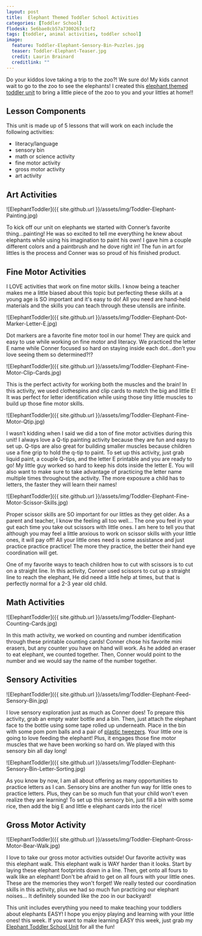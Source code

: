 ```yaml
---
layout: post
title:  Elephant Themed Toddler School Activities
categories: [Toddler School]
flodesk: 5e6bae8cb57a7300267c1cf2
tags: [toddler, animal activities, toddler school]
image:
  feature: Toddler-Elephant-Sensory-Bin-Puzzles.jpg
  teaser: Toddler-Elephant-Teaser.jpg
  credit: Laurin Brainard
  creditlink: ""
---
```

Do your kiddos love taking a trip to the zoo?! We sure do! My kids cannot wait to go to the zoo to see the elephants! I created this [elephant themed toddler unit](https://www.teacherspayteachers.com/Product/Toddler-School-Lesson-Plans-Elephant-Themed-Activities-Homeschool-Classroom-4588214) to bring a little piece of the zoo to you and your littles at home!! 

## Lesson Components

This unit is made up of 5 lessons that will work on each include the following activities:
- literacy/language
- sensory bin
- math or science activity
- fine motor activity
- gross motor activity
- art activity

## Art Activities 

![ElephantToddler]({{ site.github.url }}/assets/img/Toddler-Elephant-Painting.jpg)

To kick off our unit on elephants we started with Conner’s favorite thing...painting! He was so excited to tell me everything he knew about elephants while using his imagination to paint his own! I gave him a couple different colors and a paintbrush and he dove right in! The fun in art for littles is the process and Conner was so proud of his finished product.

## Fine Motor Activities

I LOVE activities that work on fine motor skills. I know being a teacher makes me a little biased about this topic but perfecting these skills at a young age is SO important and it's easy to do! All you need are hand-held materials and the skills you can teach through these utensils are infinite.

![ElephantToddler]({{ site.github.url }}/assets/img/Toddler-Elephant-Dot-Marker-Letter-E.jpg)

Dot markers are a favorite fine motor tool in our home! They are quick and easy to use while working on fine motor and literacy. We practiced the letter E name while Conner focused so hard on staying inside each dot...don’t you love seeing them so determined?!? 

![ElephantToddler]({{ site.github.url }}/assets/img/Toddler-Elephant-Fine-Motor-Clip-Cards.jpg)

This is the perfect activity for working both the muscles and the brain! In this activity, we used clothespins and clip cards to match the big and little E! It was perfect for letter identification while using those tiny little muscles to build up those fine motor skills. 

![ElephantToddler]({{ site.github.url }}/assets/img/Toddler-Elephant-Fine-Motor-Qtip.jpg)

I wasn’t kidding when I said we did a ton of fine motor activities during this unit! I always love a Q-tip painting activity because they are fun and easy to set up. Q-tips are also great for building smaller muscles because children use a fine grip to hold the q-tip to paint. To set up this activity, just grab liquid paint, a couple Q-tips, and the letter E printable and you are ready to go! My little guy worked so hard to keep his dots inside the letter E. You will also want to make sure to take advantage of practicing the letter name multiple times throughout the activity. The more exposure a child has to letters, the faster they will learn their names!

![ElephantToddler]({{ site.github.url }}/assets/img/Toddler-Elephant-Fine-Motor-Scissor-Skills.jpg)

Proper scissor skills are SO important for our littles as they get older. As a parent and teacher, I know the feeling all too well... The one you feel in your gut each time you take out scissors with little ones. I am here to tell you that although you may feel a little anxious to work on scissor skills with your little ones, it will pay off! All your little ones need is some assistance and just practice practice practice! The more they practice, the better their hand eye coordination will get.

One of my favorite ways to teach children how to cut with scissors is to cut on a straight line. In this activity, Conner used scissors to cut up a straight line to reach the elephant, He did need a little help at times, but that is perfectly normal for a 2-3 year old child.

## Math Activities 

![ElephantToddler]({{ site.github.url }}/assets/img/Toddler-Elephant-Counting-Cards.jpg)

In this math activity, we worked on counting and number identification through these printable counting cards! Conner chose his favorite mini erasers, but any counter you have on hand will work. As he added an eraser to eat elephant, we counted together. Then, Conner would point to the number and we would say the name of the number together.

## Sensory Activities 

![ElephantToddler]({{ site.github.url }}/assets/img/Toddler-Elephant-Feed-Sensory-Bin.jpg)

I love sensory exploration just as much as Conner does! To prepare this activity, grab an empty water bottle and a bin. Then, just attach the elephant face to the bottle using some tape rolled up underneath. Place in the bin with some pom pom balls and a pair of [plastic tweezers](https://amzn.to/3et93Hu). Your little one is going to love feeding the elephant! Plus, it engages those fine motor muscles that we have been working so hard on. We played with this sensory bin all day long!

![ElephantToddler]({{ site.github.url }}/assets/img/Toddler-Elephant-Sensory-Bin-Letter-Sorting.jpg)

As you know by now, I am all about offering as many opportunities to practice letters as I can. Sensory bins are another fun way for little ones to practice letters. Plus, they can be so much fun that your child won't even realize they are learning! To set up this sensory bin, just fill a bin with some rice, then add the big E and little e elephant cards into the rice! 

## Gross Motor Activity

![ElephantToddler]({{ site.github.url }}/assets/img/Toddler-Elephant-Gross-Motor-Bear-Walk.jpg)

I love to take our gross motor activities outside! Our favorite activity was this elephant walk. This elephant walk is WAY harder than it looks. Start by laying these elephant footprints down in a line. Then, get onto all fours to walk like an elephant! Don't be afraid to get on all fours with your little ones. These are the memories they won't forget! We really tested our coordination skills in this activity, plus we had so much fun practicing our elephant noises... It definitely sounded like the zoo in our backyard!

This unit includes everything you need to make teaching your toddlers about elephants EASY! I hope you enjoy playing and learning with your little ones! this week. If you want to make learning EASY this week, just grab my [Elephant Toddler School Unit](https://www.teacherspayteachers.com/Product/Toddler-School-Lesson-Plans-Elephant-Themed-Activities-Homeschool-Classroom-4588214) for all the fun!